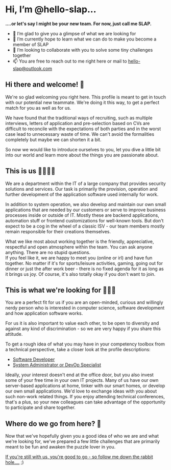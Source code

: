 # Hi, I’m @hello-slap...

**....or let's say I might be your new team. For now, just call me SLAP.**

- 👀 I’m glad to give you a glimpse of what we are looking for
- 🌱 I’m currently hope to learn what we can do to make you become a member of SLAP
- 💞️ I’m looking to collaborate with you to solve some tiny challenges together
- 📫 You are free to reach out to me right here or mail to hello-slap@outlook.com

## Hi there and welcome! 👋

We're so glad welcoming you right here. This profile is meant to get in touch with our potential new teammate. We're doing it this way, to get a perfect match for you as well as for us.  

We have found that the traditional ways of recruiting, such as multiple interviews, letters of application and pre-selection based on CVs are difficult to reconcile with the expectations of both parties and in the worst case lead to unnecessary waste of time. We can't avoid the formalities completely but maybe we can shorten it a bit.  

So now we would like to introduce ourselves to you, let you dive a little bit into our world and learn more about the things you are passionate about.  

## This is us 👩‍💻👨‍💻

We are a department within the IT of a large company that provides security solutions and services. Our task is primarily the provision, operation and further development of the application software used internally for work.  

In addition to system operation, we also develop and maintain our own small applications that are needed by our customers or serve to improve business processes inside or outside of IT. Mostly these are backend applications, automation stuff or frontend customizations for well-known tools. But don't expect to be a cog in the wheel of a classic ISV - our team members mostly remain responsible for their creations themselves.  

What we like most about working together is the friendly, appreciative, respectful and open atmosphere within the team. You can ask anyone anything. There are no stupid questions.  
If you feel like it, we are happy to meet you (online or irl) and have fun together. No matter if it's for sports/leisure activities, gaming, going out for dinner or just the after work beer - there is no fixed agenda for it as long as it brings us joy. Of course, it's also totally okay if you don't want to join.  

## This is what we're looking for 🐱‍💻🤗

You are a perfect fit for us if you are an open-minded, curious and willingly nerdy person who is interested in computer science, software development and how application software works.  

For us it is also important to value each other, to be open to diversity and against any kind of discrimination - so we are very happy if you share this attitude.

To get a rough idea of what you may have in your competency toolbox from a technical perspective, take a closer look at the profile descriptions:

- [Software Developer](./YOU-want2join-as-dev.md)
- [System Administrator or DevOp Specialist](./YOU-want2join-as-operator.md)

Ideally, your interest doesn't end at the office door, but you also invest some of your free time in your own IT projects. Many of us have our own server-based applications at home, tinker with our smart homes, or develop our own small applications. We'd love to exchange ideas with you about such non-work related things. If you enjoy attending technical conferences, that's a plus, so your new colleagues can take advantage of the opportunity to participate and share together.

## Where do we go from here? 🐇

Now that we've hopefully given you a good idea of who we are and what we're looking for, we've prepared a few little challenges that are primarily meant to be fun and awaken the puzzle lover in you.  

[If you're still with us, you're good to go - so follow me down the rabbit hole....](./WE-love-puzzles.md) ;)  
